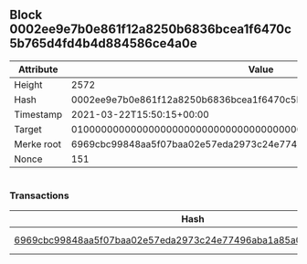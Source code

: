 ## Block 0002ee9e7b0e861f12a8250b6836bcea1f6470c5b765d4fd4b4d884586ce4a0e

Attribute | Value
--- | ---
Height | 2572
Hash | 0002ee9e7b0e861f12a8250b6836bcea1f6470c5b765d4fd4b4d884586ce4a0e
Timestamp | 2021-03-22T15:50:15+00:00
Target | 0100000000000000000000000000000000000000000000000000000000000000
Merke root | 6969cbc99848aa5f07baa02e57eda2973c24e77496aba1a85a01167b274a4fef
Nonce | 151

```

```

### Transactions

Hash | Amount
--- | ---
[6969cbc99848aa5f07baa02e57eda2973c24e77496aba1a85a01167b274a4fef](6969cbc99848aa5f07baa02e57eda2973c24e77496aba1a85a01167b274a4fef.md) | 10.00000000 SKEPTI 
